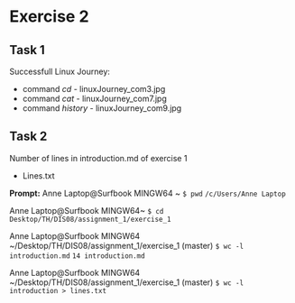 # Exercise 2 #

## Task 1 ##
Successfull Linux Journey:
* command *cd* - linuxJourney_com3.jpg
* command *cat* - linuxJourney_com7.jpg
* command *history* - linuxJourney_com9.jpg

## Task 2 ##
Number of lines in introduction.md of exercise 1
* Lines.txt

**Prompt:**
Anne Laptop@Surfbook MINGW64 ~
`$ pwd`
`/c/Users/Anne Laptop`

Anne Laptop@Surfbook MINGW64~
`$ cd Desktop/TH/DIS08/assignment_1/exercise_1`

Anne Laptop@Surfbook MINGW64 ~/Desktop/TH/DIS08/assignment_1/exercise_1 (master)
`$ wc -l introduction.md`
`14 introduction.md`

Anne Laptop@Surfbook MINGW64 ~/Desktop/TH/DIS08/assignment_1/exercise_1 (master)
`$ wc -l introduction > lines.txt`
